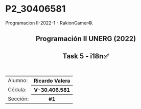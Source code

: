 # P2_30406581
Programacion II-2022-1 - RakionGamer©.
<h2 align="center">Programación II UNERG (2022)</h2>
<h2 align="center">Task 5 - i18n✅</h2>
<br>
<table>
  <tr>
    <td>Alumno: </td>
    <th>Ricardo Valera</th>
  </tr>
  <tr>
    <td>Cédula: </td>
    <th>V-30.406.581</th>
  </tr>
  <tr>
    <td>Sección: </td>
    <th>#1</th>
  </tr>
</table>
